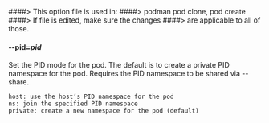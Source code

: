 ####> This option file is used in:
####>   podman pod clone, pod create
####> If file is edited, make sure the changes
####> are applicable to all of those.
#### **--pid**=*pid*

Set the PID mode for the pod. The default is to create a private PID namespace for the pod. Requires the PID namespace to be shared via --share.

    host: use the host’s PID namespace for the pod
    ns: join the specified PID namespace
    private: create a new namespace for the pod (default)
